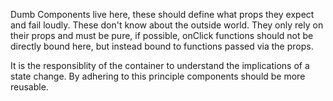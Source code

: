 Dumb Components live here, these should define what props they expect and fail loudly. These don't know about the outside world. They only rely on their props and must be pure, if possible, onClick functions should not be directly bound here, but instead bound to functions passed via the props. 

It is the responsiblity of the container to understand the implications of a state change. By adhering to this principle components should be more reusable. 
